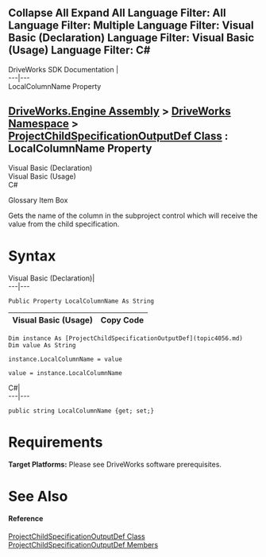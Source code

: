 Collapse All Expand All Language Filter: All  Language Filter: Multiple  Language Filter: Visual Basic (Declaration) Language Filter: Visual Basic (Usage) Language Filter: C#  
---  
DriveWorks SDK Documentation  |   
---|---  
LocalColumnName Property   
  
[DriveWorks.Engine Assembly](topic2156.md) > [DriveWorks Namespace](topic2159.md) > [ProjectChildSpecificationOutputDef Class](topic4056.md) : LocalColumnName Property  
---  
  
Visual Basic (Declaration)    
Visual Basic (Usage)    
C# 

Glossary Item Box

Gets the name of the column in the subproject control which will receive the value from the child specification. 

# Syntax

Visual Basic (Declaration)|   
---|---  
      
    
    Public Property LocalColumnName As String  
  
Visual Basic (Usage)| Copy Code  
---|---  
      
    
    Dim instance As [ProjectChildSpecificationOutputDef](topic4056.md)
    Dim value As String
     
    instance.LocalColumnName = value
     
    value = instance.LocalColumnName  
  
C#|   
---|---  
      
    
    public string LocalColumnName {get; set;}  
  
# Requirements

**Target Platforms:** Please see DriveWorks software prerequisites.

# See Also

#### Reference

[ProjectChildSpecificationOutputDef Class](topic4056.md)   
[ProjectChildSpecificationOutputDef Members](topic4057.md)


